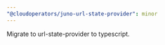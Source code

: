 ```yaml
---
"@cloudoperators/juno-url-state-provider": minor
---
```


Migrate to url-state-provider to typescript.
